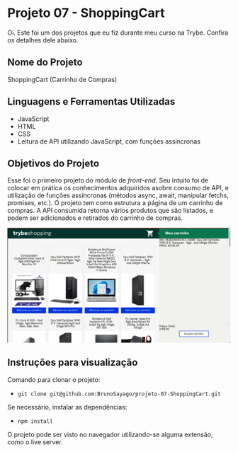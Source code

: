 # Projeto 07 - ShoppingCart

Oi. Este foi um dos projetos que eu fiz durante meu curso na Trybe. Confira os detalhes dele abaixo.




## Nome do Projeto
ShoppingCart (Carrinho de Compras)
## Linguagens e Ferramentas Utilizadas

 - JavaScript
 - HTML
 - CSS
 - Leitura de API utilizando JavaScript, com funções assíncronas


## Objetivos do Projeto
Esse foi o primeiro projeto do módulo de *front-end*. Seu intuito foi de colocar em prática os conhecimentos adquiridos asobre consumo de API, e utilização de funções assíncronas (métodos async, await, manipular fetchs, promises, etc.). O projeto tem como estrutura a página de um carrinho de compras. A API consumida retorna vários produtos que são listados, e podem ser adicionados e retirados do carrinho de compras. 

![Screenshot](screenshot.png)

## Instruções para visualização
Comando para clonar o projeto:
 - `git clone git@github.com:BrunoSayago/projeto-07-ShoppingCart.git`
 
Se necessário, instalar as dependências:
 - `npm install`
  
O projeto pode ser visto no navegador utilizando-se alguma extensão, como o live server.  
